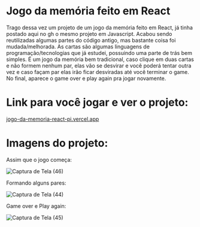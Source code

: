 # Jogo da memória feito em React

Trago dessa vez um projeto de um jogo da memória feito em React, já tinha postado aqui no gh o mesmo projeto em Javascript. Acabou sendo reutilizadas algumas partes do código antigo, mas bastante coisa foi mudada/melhorada. As cartas são algumas linguagens de programação/tecnologias que já estudei, possuindo uma parte de trás bem simples. É um jogo da memória bem tradicional, caso clique em duas cartas e não formem nenhum par, elas vão se desvirar e você poderá tentar outra vez e caso façam par elas irão ficar desviradas até você terminar o game. No final, aparece o game over e play again pra jogar novamente.

# Link para você jogar e ver o projeto: 

[jogo-da-memoria-react-pi.vercel.app](https://jogo-da-memoria-react-8rtdg0cqq-leonardoalves04.vercel.app)

# Imagens do projeto:

Assim que o jogo começa:

![Captura de Tela (46)](https://user-images.githubusercontent.com/69488943/200541683-e9dc0ae9-9721-42d1-b06b-0209579250b8.png)

Formando alguns pares:

![Captura de Tela (44)](https://user-images.githubusercontent.com/69488943/200541051-c337daa0-e2c1-433e-ad25-e2b32370ef4e.png)

Game over e Play again:

![Captura de Tela (45)](https://user-images.githubusercontent.com/69488943/200541142-56bf5640-3e8e-49ca-af74-bed1b31b081e.png)
